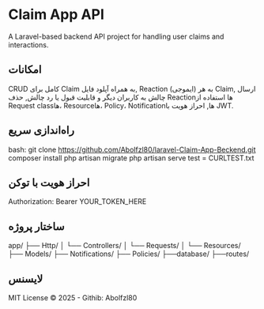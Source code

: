 
#  Claim App API

A Laravel-based backend API project for handling user claims and interactions.

##  امکانات

CRUD کامل برای Claim به همراه آپلود فایل,
Reaction (ایموجی) به هر Claim,
ارسال چالش به کاربران دیگر و قابلیت قبول یا رد چالش,
حذف Reaction‌ها
استفاده از Request class‌ها، Resource‌ها، Policy، Notification‌ها,
احراز هویت با JWT.

##  راه‌اندازی سریع

bash:
git clone https://github.com/Abolfzl80/laravel-Claim-App-Beckend.git
composer install
php artisan migrate
php artisan serve
test = CURLTEST.txt 

##  احراز هویت با توکن

Authorization: Bearer YOUR_TOKEN_HERE

##  ساختار پروژه

app/
├── Http/
│   └── Controllers/
│   └── Requests/
│   └── Resources/
├── Models/
├── Notifications/
├── Policies/
├──database/
├──routes/

##  لایسنس

MIT License © 2025 - Githib: Abolfzl80
